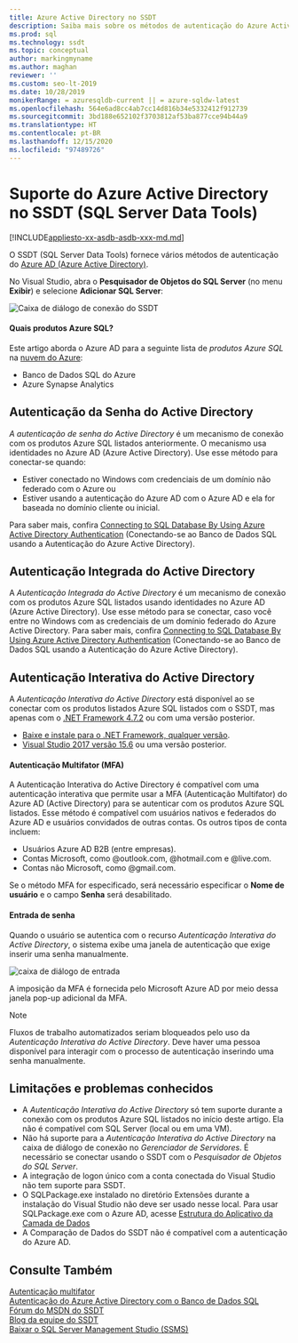 ```yaml
---
title: Azure Active Directory no SSDT
description: Saiba mais sobre os métodos de autenticação do Azure Active Directory que o SSDT (SQL Server Data Tools) fornece para o Banco de Dados SQL do Azure e o Azure Synapse Analytics.
ms.prod: sql
ms.technology: ssdt
ms.topic: conceptual
author: markingmyname
ms.author: maghan
reviewer: ''
ms.custom: seo-lt-2019
ms.date: 10/28/2019
monikerRange: = azuresqldb-current || = azure-sqldw-latest
ms.openlocfilehash: 564e6ad8cc4ab7cc14d816b34e5332412f912739
ms.sourcegitcommit: 3bd188e652102f3703812af53ba877cce94b44a9
ms.translationtype: HT
ms.contentlocale: pt-BR
ms.lasthandoff: 12/15/2020
ms.locfileid: "97489726"
---
```

# <a name="azure-active-directory-support-in-sql-server-data-tools-ssdt"></a>Suporte do Azure Active Directory no SSDT (SQL Server Data Tools)

[!INCLUDE[appliesto-xx-asdb-asdb-xxx-md.md](../includes/appliesto-xx-asdb-asdw-xxx-md.md)]

O SSDT (SQL Server Data Tools) fornece vários métodos de autenticação do [Azure AD (Azure Active Directory)](/azure/active-directory/active-directory-whatis).

No Visual Studio, abra o **Pesquisador de Objetos do SQL Server** (no menu **Exibir**) e selecione **Adicionar SQL Server**:

![Caixa de diálogo de conexão do SSDT](media/azure-active-directory/interactive.png)

#### <a name="which-azure-sql-products"></a>Quais produtos Azure SQL?

Este artigo aborda o Azure AD para a seguinte lista de *produtos Azure SQL* na [nuvem do Azure](https://azure.microsoft.com/):

- Banco de Dados SQL do Azure
- Azure Synapse Analytics

## <a name="active-directory-password-authentication"></a>Autenticação da Senha do Active Directory

*A autenticação de senha do Active Directory* é um mecanismo de conexão com os produtos Azure SQL listados anteriormente. O mecanismo usa identidades no Azure AD (Azure Active Directory). Use esse método para conectar-se quando:

- Estiver conectado no Windows com credenciais de um domínio não federado com o Azure ou
- Estiver usando a autenticação do Azure AD com o Azure AD e ela for baseada no domínio cliente ou inicial.

Para saber mais, confira [Connecting to SQL Database By Using Azure Active Directory Authentication](/azure/sql-database/sql-database-aad-authentication) (Conectando-se ao Banco de Dados SQL usando a Autenticação do Azure Active Directory).  

## <a name="active-directory-integrated-authentication"></a>Autenticação Integrada do Active Directory

A *Autenticação Integrada do Active Directory* é um mecanismo de conexão com os produtos Azure SQL listados usando identidades no Azure AD (Azure Active Directory). Use esse método para se conectar, caso você entre no Windows com as credenciais de um domínio federado do Azure Active Directory. Para saber mais, confira [Connecting to SQL Database By Using Azure Active Directory Authentication](/azure/sql-database/sql-database-aad-authentication) (Conectando-se ao Banco de Dados SQL usando a Autenticação do Azure Active Directory).

## <a name="active-directory-interactive-authentication"></a>Autenticação Interativa do Active Directory

A *Autenticação Interativa do Active Directory* está disponível ao se conectar com os produtos listados Azure SQL listados com o SSDT, mas apenas com o [.NET Framework 4.7.2](/dotnet/api/?view=netframework-4.7.2&preserve-view=true) ou com uma versão posterior.

- [Baixe e instale para o .NET Framework, qualquer versão](https://www.microsoft.com/net/download/all).
- [Visual Studio 2017 versão 15.6](/visualstudio/releasenotes/vs2017-relnotes) ou uma versão posterior.

#### <a name="multi-factor-authentication-mfa"></a>Autenticação Multifator (MFA)

A Autenticação Interativa do Active Directory é compatível com uma autenticação interativa que permite usar a MFA (Autenticação Multifator) do Azure AD (Active Directory) para se autenticar com os produtos Azure SQL listados. Esse método é compatível com usuários nativos e federados do Azure AD e usuários convidados de outras contas. Os outros tipos de conta incluem:

- Usuários Azure AD B2B (entre empresas).
- Contas Microsoft, como @outlook.com, @hotmail.com e @live.com.
- Contas não Microsoft, como @gmail.com.

Se o método MFA for especificado, será necessário especificar o **Nome de usuário** e o campo **Senha** será desabilitado. 

#### <a name="password-entry"></a>Entrada de senha

Quando o usuário se autentica com o recurso *Autenticação Interativa do Active Directory*, o sistema exibe uma janela de autenticação que exige inserir uma senha manualmente.

![caixa de diálogo de entrada](media/azure-active-directory/sign-in.png)

A imposição da MFA é fornecida pelo Microsoft Azure AD por meio dessa janela pop-up adicional da MFA.

> [!NOTE]
> Fluxos de trabalho automatizados seriam bloqueados pelo uso da *Autenticação Interativa do Active Directory*. Deve haver uma pessoa disponível para interagir com o processo de autenticação inserindo uma senha manualmente.

## <a name="known-issues-and-limitations"></a>Limitações e problemas conhecidos

- A *Autenticação Interativa do Active Directory* só tem suporte durante a conexão com os produtos Azure SQL listados no início deste artigo. Ela não é compatível com SQL Server (local ou em uma VM).
- Não há suporte para a *Autenticação Interativa do Active Directory* na caixa de diálogo de conexão no *Gerenciador de Servidores*. É necessário se conectar usando o SSDT com o *Pesquisador de Objetos do SQL Server*.
- A integração de logon único com a conta conectada do Visual Studio não tem suporte para SSDT.
- O SQLPackage.exe instalado no diretório Extensões durante a instalação do Visual Studio não deve ser usado nesse local. Para usar SQLPackage.exe com o Azure AD, acesse [Estrutura do Aplicativo da Camada de Dados](https://www.microsoft.com/download/details.aspx?id=55088) 
- A Comparação de Dados do SSDT não é compatível com a autenticação do Azure AD.  


## <a name="see-also"></a>Consulte Também  

[Autenticação multifator](/azure/sql-database/sql-database-ssms-mfa-authentication)  
[Autenticação do Azure Active Directory com o Banco de Dados SQL](/azure/sql-database/sql-database-aad-authentication-configure)  
[Fórum do MSDN do SSDT](https://social.msdn.microsoft.com/Forums/sqlserver/home?forum=ssdt)  
[Blog da equipe do SSDT](/archive/blogs/ssdt/)  
[Baixar o SQL Server Management Studio (SSMS)](../ssms/download-sql-server-management-studio-ssms.md)
